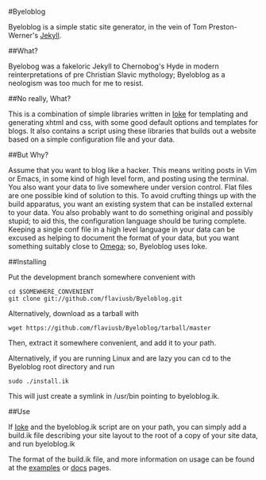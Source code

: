 #Byeloblog

Byeloblog is a simple static site generator, in the vein of Tom Preston-Werner's [Jekyll](https://github.com/mojombo/jekyll).

##What?

Byelobog was a fakeloric Jekyll to Chernobog's Hyde in modern reinterpretations of pre Christian Slavic mythology; Byeloblog as a neologism was too much for me to resist.

##No really, What?

This is a combination of simple libraries written in [Ioke](http://ioke.org) for templating and generating xhtml and css, with some good default options and templates for blogs. It also contains a script using these libraries that builds out a website based on a simple configuration file and your data.

##But Why?

Assume that you want to blog like a hacker.  This means writing posts in Vim or Emacs, in some kind of high level form, and posting using the terminal.  You also want your data to live somewhere under version control.  Flat files are one possible kind of solution to this. To avoid crufting things up with the build apparatus, you want an existing system that can be installed external to your data.  You also probably want to do something original and possibly stupid; to aid this, the configuration language should be turing complete. Keeping a single conf file in a high level language in your data can be excused as helping to document the format of your data, but you want something suitably close to [Omega](http://flaviusb.net/2011/01/08/%CE%A9.html); so, Byeloblog uses Ioke.

##Installing

Put the development branch somewhere convenient with

    cd $SOMEWHERE_CONVENIENT
    git clone git://github.com/flaviusb/Byeloblog.git

Alternatively, download as a tarball with

    wget https://github.com/flaviusb/Byeloblog/tarball/master

Then, extract it somewhere convenient, and add it to your path.


Alternatively, if you are running Linux and are lazy you can cd to the Byeloblog root directory and run

    sudo ./install.ik

This will just create a symlink in /usr/bin pointing to byeloblog.ik.

##Use

If [Ioke](http://ioke.org) and the byeloblog.ik script are on your path, you can simply add a build.ik file describing your site layout to the root of a copy of your site data, and run
    byeloblog.ik

The format of the build.ik file, and more information on usage can be found at the [examples](http://byeloblog.net/examples "Examples") or [docs](http://byeloblog.net/documentation "Documentation") pages.
